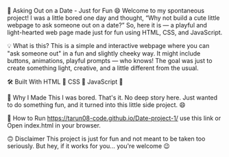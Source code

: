 💌 Asking Out on a Date - Just for Fun 😄
Welcome to my spontaneous project! I was a little bored one day and thought, “Why not build a cute little webpage to ask someone out on a date?” So, here it is — a playful and light-hearted web page made just for fun using HTML, CSS, and JavaScript.

💡 What is this?
This is a simple and interactive webpage where you can "ask someone out" in a fun and slightly cheeky way. It might include buttons, animations, playful prompts — who knows! The goal was just to create something light, creative, and a little different from the usual.

🛠️ Built With
HTML 🧱
CSS 🎨
JavaScript 🧠

🎯 Why I Made This
I was bored. That's it. No deep story here. Just wanted to do something fun, and it turned into this little side project. 😄

🚀 How to Run
https://tarun08-code.github.io/Date-project-1/  use this link 
or 
Open index.html in your browser.

🙃 Disclaimer
This project is just for fun and not meant to be taken too seriously. But hey, if it works for you... you're welcome 😉


